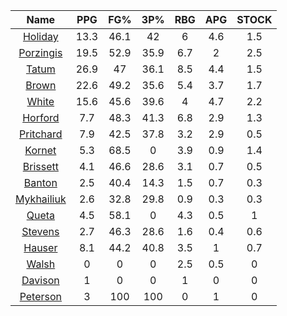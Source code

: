 |                                     Name                                     |  PPG  |  FG%  |  3P%  |  RBG  |  APG  |  STOCK  |
|:----------------------------------------------------------------------------:|:-----:|:-----:|:-----:|:-----:|:-----:|:-------:|
|      [Holiday](https://www.espn.com/nba/player/_/id/3995/jrue-holiday)       | 13.3  | 46.1  |  42   |   6   |  4.6  |   1.5   |
| [Porzingis](https://www.espn.com/nba/player/_/id/3102531/kristaps-porzingis) | 19.5  | 52.9  | 35.9  |  6.7  |   2   |   2.5   |
|      [Tatum](https://www.espn.com/nba/player/_/id/4065648/jayson-tatum)      | 26.9  |  47   | 36.1  |  8.5  |  4.4  |   1.5   |
|      [Brown](https://www.espn.com/nba/player/_/id/3917376/jaylen-brown)      | 22.6  | 49.2  | 35.6  |  5.4  |  3.7  |   1.7   |
|     [White](https://www.espn.com/nba/player/_/id/3078576/derrick-white)      | 15.6  | 45.6  | 39.6  |   4   |  4.7  |   2.2   |
|       [Horford](https://www.espn.com/nba/player/_/id/3213/al-horford)        |  7.7  | 48.3  | 41.3  |  6.8  |  2.9  |   1.3   |
|  [Pritchard](https://www.espn.com/nba/player/_/id/4066354/payton-pritchard)  |  7.9  | 42.5  | 37.8  |  3.2  |  2.9  |   0.5   |
|      [Kornet](https://www.espn.com/nba/player/_/id/3064560/luke-kornet)      |  5.3  | 68.5  |   0   |  3.9  |  0.9  |   1.4   |
|   [Brissett](https://www.espn.com/nba/player/_/id/4278031/oshae-brissett)    |  4.1  | 46.6  | 28.6  |  3.1  |  0.7  |   0.5   |
|     [Banton](https://www.espn.com/nba/player/_/id/4397885/dalano-banton)     |  2.5  | 40.4  | 14.3  |  1.5  |  0.7  |   0.3   |
|  [Mykhailiuk](https://www.espn.com/nba/player/_/id/3133602/svi-mykhailiuk)   |  2.6  | 32.8  | 29.8  |  0.9  |  0.3  |   0.3   |
|     [Queta](https://www.espn.com/nba/player/_/id/4397424/neemias-queta)      |  4.5  | 58.1  |   0   |  4.3  |  0.5  |    1    |
|    [Stevens](https://www.espn.com/nba/player/_/id/4066405/lamar-stevens)     |  2.7  | 46.3  | 28.6  |  1.6  |  0.4  |   0.6   |
|      [Hauser](https://www.espn.com/nba/player/_/id/4065804/sam-hauser)       |  8.1  | 44.2  | 40.8  |  3.5  |   1   |   0.7   |
|      [Walsh](https://www.espn.com/nba/player/_/id/4683689/jordan-walsh)      |   0   |   0   |   0   |  2.5  |  0.5  |    0    |
|      [Davison](https://www.espn.com/nba/player/_/id/4576085/jd-davison)      |   1   |   0   |   0   |   1   |   0   |    0    |
|    [Peterson](https://www.espn.com/nba/player/_/id/4397689/drew-peterson)    |   3   |  100  |  100  |   0   |   1   |    0    |